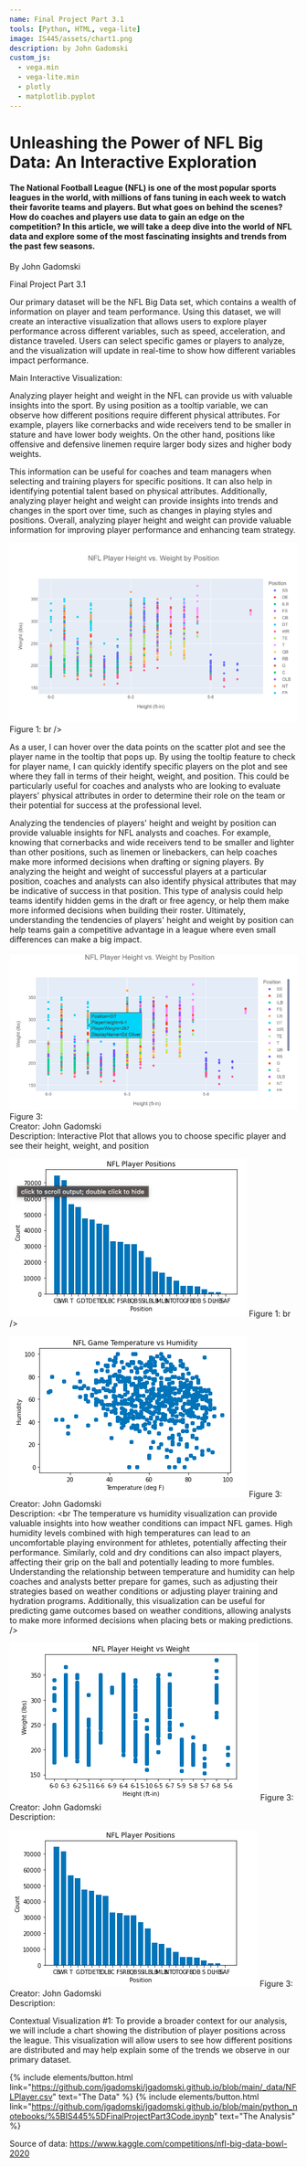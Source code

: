 ```yaml
---
name: Final Project Part 3.1
tools: [Python, HTML, vega-lite]
image: IS445/assets/chart1.png
description: by John Gadomski
custom_js:
  - vega.min
  - vega-lite.min
  - plotly
  - matplotlib.pyplot
---
```


# Unleashing the Power of NFL Big Data: An Interactive Exploration
#### The National Football League (NFL) is one of the most popular sports leagues in the world, with millions of fans tuning in each week to watch their favorite teams and players. But what goes on behind the scenes? How do coaches and players use data to gain an edge on the competition? In this article, we will take a deep dive into the world of NFL data and explore some of the most fascinating insights and trends from the past few seasons.
By John Gadomski 

Final Project Part 3.1

Our primary dataset will be the NFL Big Data set, which contains a wealth of information on player and team performance. Using this dataset, we will create an interactive visualization that allows users to explore player performance across different variables, such as speed, acceleration, and distance traveled. Users can select specific games or players to analyze, and the visualization will update in real-time to show how different variables impact performance.

Main Interactive Visualization: 

Analyzing player height and weight in the NFL can provide us with valuable insights into the sport. By using position as a tooltip variable, we can observe how different positions require different physical attributes. For example, players like cornerbacks and wide receivers tend to be smaller in stature and have lower body weights. On the other hand, positions like offensive and defensive linemen require larger body sizes and higher body weights.

This information can be useful for coaches and team managers when selecting and training players for specific positions. It can also help in identifying potential talent based on physical attributes. Additionally, analyzing player height and weight can provide insights into trends and changes in the sport over time, such as changes in playing styles and positions. Overall, analyzing player height and weight can provide valuable information for improving player performance and enhancing team strategy.


![figure 02](/IS445/assets/newplot.png)
Figure 1: br />

As a user, I can hover over the data points on the scatter plot and see the player name in the tooltip that pops up. By using the tooltip feature to check for player name, I can quickly identify specific players on the plot and see where they fall in terms of their height, weight, and position. This could be particularly useful for coaches and analysts who are looking to evaluate players' physical attributes in order to determine their role on the team or their potential for success at the professional level.

Analyzing the tendencies of players' height and weight by position can provide valuable insights for NFL analysts and coaches. For example, knowing that cornerbacks and wide receivers tend to be smaller and lighter than other positions, such as linemen or linebackers, can help coaches make more informed decisions when drafting or signing players. By analyzing the height and weight of successful players at a particular position, coaches and analysts can also identify physical attributes that may be indicative of success in that position. This type of analysis could help teams identify hidden gems in the draft or free agency, or help them make more informed decisions when building their roster. Ultimately, understanding the tendencies of players' height and weight by position can help teams gain a competitive advantage in a league where even small differences can make a big impact.

![figure 03](/IS445/assets/chooseplayer.png)
Figure 3: <br />
Creator: John Gadomski  <br />
Description: Interactive Plot that allows you to choose specific player and see their height, weight, and position


![figure 04](/IS445/assets/chart1.png)
Figure 1: br />

![figure 05](/IS445/assets/chart2.png)
Figure 3: <br />
Creator: John Gadomski  <br />
Description: <br The temperature vs humidity visualization can provide valuable insights into how weather conditions can impact NFL games. High humidity levels combined with high temperatures can lead to an uncomfortable playing environment for athletes, potentially affecting their performance. Similarly, cold and dry conditions can also impact players, affecting their grip on the ball and potentially leading to more fumbles. Understanding the relationship between temperature and humidity can help coaches and analysts better prepare for games, such as adjusting their strategies based on weather conditions or adjusting player training and hydration programs. Additionally, this visualization can be useful for predicting game outcomes based on weather conditions, allowing analysts to make more informed decisions when placing bets or making predictions.
 />

![figure 06](/IS445/assets/chart3.png)
Figure 3: <br />
Creator: John Gadomski  <br />
Description: <br />

![figure 07](/IS445/assets/chart4.png)
Figure 3: <br />
Creator: John Gadomski  <br />
Description: <br />


Contextual Visualization #1: 
To provide a broader context for our analysis, we will include a chart showing the distribution of player positions across the league. This visualization will allow users to see how different positions are distributed and may help explain some of the trends we observe in our primary dataset. 


{% include elements/button.html link="https://github.com/jgadomski/jgadomski.github.io/blob/main/_data/NFLPlayer.csv" text="The Data" %}
{% include elements/button.html link="https://github.com/jgadomski/jgadomski.github.io/blob/main/python_notebooks/%5BIS445%5DFinalProjectPart3Code.ipynb" text="The Analysis" %}

Source of data: https://www.kaggle.com/competitions/nfl-big-data-bowl-2020 
